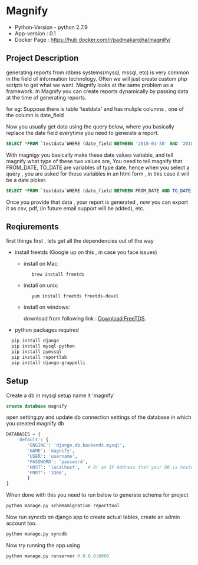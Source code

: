 # **Magnify**
- Python-Version - python 2.7.9
- App-version : 0.1
- Docker Page : https://hub.docker.com/r/padmakarojha/magnify/

## **Project Description**

generating reports from rdbms systems(mysql, mssql, etc) is very common in the field of information technology. Often we will just create custom php scripts to get what we want. Magnify looks at the same problem as a framework. In Magnify you can create reports dynamically by passing data at the time of generating reports.

for eg: Suppose there is table 'testdata' and has muliple columns , one of the column is date_field

Now you usually get data using the query below, where you basically replace the date field everytime you need to generate a report.

```sql
SELECT *FROM `testdata`WHERE (date_field BETWEEN '2010-01-30' AND '2010-09-29')
```

With magnigy you basically make these date values variable, and tell magnify what type of these two values are, You need to tell magnify that FROM_DATE, TO_DATE are variables of type date. hence when you select a query , you are asked for these variables in an html form , in this case it will be a date picker.

```sql
SELECT *FROM `testdata`WHERE (date_field BETWEEN FROM_DATE AND TO_DATE)
```

Once you provide that data , your report is generated , now you can export it as csv, pdf, (in future email support will be added), etc.
## **Reqiurements**
first things first , lets get all the dependencies out of the way

- install freetds (Google up on this , in case you face issues)

    - install on Mac:

      ```
         brew install freetds
      ```

    - install on unix:

      ```
         yum install freetds freetds-devel
      ```

    - install on windows:

      download from following link : [Download FreeTDS](http://sourceforge.net/projects/freetdswindows/).

- python packages required

```python
  pip install django
  pip install mysql-python
  pip install pymssql
  pip install reportlab
  pip install django-grappelli
```

## **Setup**

Create a db in mysql setup name it 'magnify'
```sql
create database magnify
```

open setting.py and update db connection settings of the database in which you created magnify db
```python
DATABASES = {
    'default': {
        'ENGINE': 'django.db.backends.mysql',
        'NAME': 'magnify',
        'USER': 'username',
        'PASSWORD': 'password',
        'HOST': 'localhost',   # Or an IP Address that your DB is hosted on
        'PORT': '3306',
        }
}
```

When done with this you need to run below to generate schema for project
```python
python manage.py schemamigration reporttool
```

Now run syncdb on django app to create actual tables, create an admin account too.
```python
python manage.py syncdb
```

Now try running the app using
```python
python manage.py runserver 0.0.0.0:8000
```
